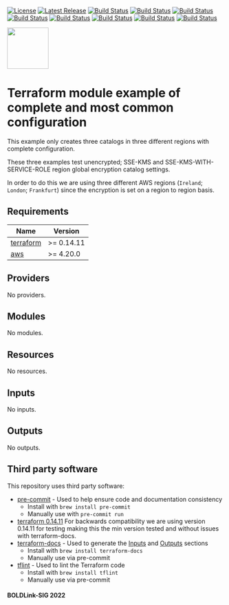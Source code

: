 [![License](https://img.shields.io/badge/License-Apache-blue.svg)](https://github.com/boldlink/terraform-aws-glue/blob/main/LICENSE)
[![Latest Release](https://img.shields.io/github/release/boldlink/terraform-aws-glue.svg)](https://github.com/boldlink/terraform-aws-glue/releases/latest)
[![Build Status](https://github.com/boldlink/terraform-aws-glue/actions/workflows/update.yaml/badge.svg)](https://github.com/boldlink/terraform-aws-glue/actions)
[![Build Status](https://github.com/boldlink/terraform-aws-glue/actions/workflows/release.yaml/badge.svg)](https://github.com/boldlink/terraform-aws-glue/actions)
[![Build Status](https://github.com/boldlink/terraform-aws-glue/actions/workflows/pre-commit.yaml/badge.svg)](https://github.com/boldlink/terraform-aws-glue/actions)
[![Build Status](https://github.com/boldlink/terraform-aws-glue/actions/workflows/pr-labeler.yaml/badge.svg)](https://github.com/boldlink/terraform-aws-glue/actions)
[![Build Status](https://github.com/boldlink/terraform-aws-glue/actions/workflows/module-examples-tests.yaml/badge.svg)](https://github.com/boldlink/terraform-aws-glue/actions)
[![Build Status](https://github.com/boldlink/terraform-aws-glue/actions/workflows/checkov.yaml/badge.svg)](https://github.com/boldlink/terraform-aws-glue/actions)
[![Build Status](https://github.com/boldlink/terraform-aws-glue/actions/workflows/auto-merge.yaml/badge.svg)](https://github.com/boldlink/terraform-aws-glue/actions)
[![Build Status](https://github.com/boldlink/terraform-aws-glue/actions/workflows/auto-badge.yaml/badge.svg)](https://github.com/boldlink/terraform-aws-glue/actions)

[<img src="https://avatars.githubusercontent.com/u/25388280?s=200&v=4" width="96"/>](https://boldlink.io)

# Terraform  module example of complete and most common configuration

This example only creates three catalogs in three different regions with complete configuration.

These three examples test unencrypted; SSE-KMS and SSE-KMS-WITH-SERVICE-ROLE region global encryption catalog settings.

In order to do this we are using three different AWS regions (`Ireland`; `London`; `Frankfurt`) since the encryption is set on a region to region basis.

<!-- BEGINNING OF PRE-COMMIT-TERRAFORM DOCS HOOK -->
## Requirements

| Name | Version |
|------|---------|
| <a name="requirement_terraform"></a> [terraform](#requirement\_terraform) | >= 0.14.11 |
| <a name="requirement_aws"></a> [aws](#requirement\_aws) | >= 4.20.0 |

## Providers

No providers.

## Modules

No modules.

## Resources

No resources.

## Inputs

No inputs.

## Outputs

No outputs.
<!-- END OF PRE-COMMIT-TERRAFORM DOCS HOOK -->

## Third party software
This repository uses third party software:
* [pre-commit](https://pre-commit.com/) - Used to help ensure code and documentation consistency
  * Install with `brew install pre-commit`
  * Manually use with `pre-commit run`
* [terraform 0.14.11](https://releases.hashicorp.com/terraform/0.14.11/) For backwards compatibility we are using version 0.14.11 for testing making this the min version tested and without issues with terraform-docs.
* [terraform-docs](https://github.com/segmentio/terraform-docs) - Used to generate the [Inputs](#Inputs) and [Outputs](#Outputs) sections
  * Install with `brew install terraform-docs`
  * Manually use via pre-commit
* [tflint](https://github.com/terraform-linters/tflint) - Used to lint the Terraform code
  * Install with `brew install tflint`
  * Manually use via pre-commit

#### BOLDLink-SIG 2022
